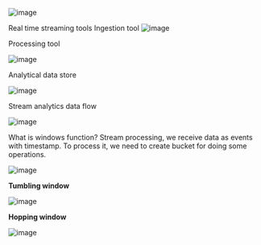 
![image](https://user-images.githubusercontent.com/38088886/111032031-5d985f00-8402-11eb-8394-5d1739c27d23.png)

Real time streaming tools
Ingestion tool
![image](https://user-images.githubusercontent.com/38088886/111032215-0941af00-8403-11eb-8204-e8c83a28ea99.png)

Processing tool

![image](https://user-images.githubusercontent.com/38088886/111032319-810fd980-8403-11eb-98e9-19c0cc8243f2.png)

Analytical data store

![image](https://user-images.githubusercontent.com/38088886/111032340-95ec6d00-8403-11eb-95c8-4837d0491632.png)

Stream analytics data flow

![image](https://user-images.githubusercontent.com/38088886/111032427-1743ff80-8404-11eb-9647-40822a9bbd64.png)


What is windows function?
Stream processing, we receive data as events with timestamp. To process it, we need to create bucket for doing some operations.

![image](https://user-images.githubusercontent.com/38088886/111032635-22e3f600-8405-11eb-8c8a-5a0c5dcf67ae.png)

**Tumbling window**

![image](https://user-images.githubusercontent.com/38088886/111032767-bfa69380-8405-11eb-9d0a-9a95b72948e6.png)

**Hopping window**

![image](https://user-images.githubusercontent.com/38088886/111032875-4ce9e800-8406-11eb-9f2a-40c744a4bf40.png)
